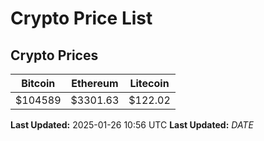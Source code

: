 # Crypto Price List

## Crypto Prices
| Bitcoin | Ethereum | Litecoin |
| ------- | -------- | -------- |
| $104589 | $3301.63 | $122.02 |
**Last Updated:** 2025-01-26 10:56 UTC
**Last Updated:** $DATE$
